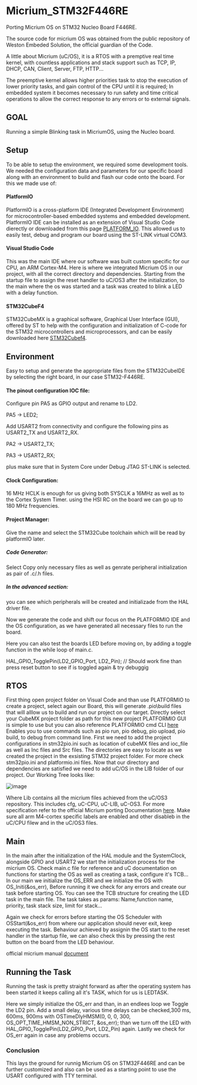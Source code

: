 # Micrium_STM32F446RE
Porting Micrium OS on STM32 Nucleo Board F446RE.

The source code for micrium OS was obtained from the public repository
of Weston Embeded Solution, the official guardian of the Code.

A little about Micrium (uC/OS), it is a RTOS with a premptive real time kernel,
with countless applications and stack support such as TCP, IP, DHCP, CAN, Client,
Server, FTP, HTTP...

The preemptive kernel allows higher priorities task to stop the execution of lower
priority tasks, and gain control of the CPU until it is required;
In embedded system it becomes necessary to run safety and time critical operations
to allow the correct response to any errors or to external signals.

## GOAL
Running a simple Blinking task in MicriumOS, using the Nucleo board.

## Setup
To be able to setup the environment, we required some development tools.
We needed the configuration data and parameters for our specific board along with an
environment to build and flash our code onto the board. 
For this we made use of:
####   PlatformIO
PlatformIO is a cross-platform IDE (Integrated Development Environment)
for microcontroller-based embedded systems and embedded development.
PlatformIO IDE can be installed as an extension of Visual Studio Code 
dierectly or downloaded from this page [PLATFORM_IO](https://platformio.org/).
This allowed us to easily test, debug and program our board using the ST-LINK virtual COM3.

####    Visual Studio Code
This was the main IDE where our software was built custom specific for
our CPU, an ARM Cortex-M4. Here is where we integrated Micrium OS in 
our project, with all the correct directory and dependencies.
Starting from the startup file to assign the reset handler to uC/OS3
after the initialization, to the main where the os was started and
a task was created to blink a LED with a delay function.

####    STM32CubeF4
STM32CubeMX is a graphical software, Graphical User Interface (GUI), 
offered by ST to help with the configuration and initialization of 
C-code for the STM32 microcontrollers and microprocessors, and can 
be easily downloaded here [STM32Cubef4](https://www.st.com/en/embedded-software/stm32cubef4.html).

## Environment
Easy to setup and generate the appropriate files
from the STM32CubeIDE by selecting the right board, in our case 
STM32-F446RE.
#### The pinout configuration IOC file:
  Configure pin PA5 as GPIO output and rename to LD2.
  
  PA5  ->  LED2;
  
  Add USART2 from connectivity and configure the following pins
  as USART2_TX and USART2_RX.
  
  PA2  ->  USART2_TX;
  
  PA3  ->  USART2_RX;
  
  plus make sure that in System Core under Debug JTAG ST-LINK is selected.
#### Clock Configuration:
  16 MHz HCLK is enough for us giving both SYSCLK a 16MHz
  as well as to the Cortex System Timer.
  using the HSI RC on the board we can go up to 180 MHz frequencies.
#### Project Manager:
  Give the name and select the STM32Cube toolchain which will
  be read by platformIO later.
##### Code Generator:
  Select Copy only necessary files as well as genrate peripheral 
  initialization as pair of .c/.h files.
##### In the advanced section:
  you can see which peripherals will be created and
  initializade from the HAL driver file.

Now we generate the code and shift our focus on the PLATFORMIO IDE
and the OS configuration, as we have generated all necessary files to run the board.

Here you can also test the boards LED before moving on, 
by adding a toggle function in the while loop of main.c.

HAL_GPIO_TogglePin(LD2_GPIO_Port, LD2_Pin);  // Should work fine than
press reset button to see if is toggled again & try debuggig

## RTOS
First thing open project folder on Visual Code and than use PLATFORMIO
to create a project, select again our Board, this will generate .pio\build files
that will alllow us to build and run our project on our target.
Directly select your CubeMX project folder as path for this new project
PLATFORMIO GUI is simple to use but you can also reference PLATFORMIO cmd CLI [here](https://docs.platformio.org/en/latest/core/index.html)
Enables you to use commands such as pio run, pio debug, pio upload, pio build,
to debug from command line.
First we need to add the project configurations in stm32pio.ini such as 
location of cubeMX files and ioc_file as well as Inc files and Src files.
The directories are easy to locate as we created the project in the exsisting STM32 project folder.
For more check stm32pio.ini and platformio.ini files.
Now that our directory and dependencies are satisfied we need to add uC/OS in the LIB folder of our project.
Our Working Tree looks like:

![image](https://github.com/ilyashamza70/Micrium_STM32F446RE/assets/70276386/eb606d82-61c5-4c91-860a-80c6f3142625)

Where Lib contains all the micrium files achieved from the uC/OS3 repository.
This includes cfg, uC-CPU, uC-LIB, uC-OS3.
For more specification refer to the official Micrium porting Documentation [here](https://micrium.atlassian.net/wiki/spaces/osiiidoc/pages/132507/Porting+uC-OS-III).
Make sure all arm M4-cortex specific labels are enabled and other disableb in the uC/CPU
filew and in the uC/OS3 files.

## Main 

In the main after the initialization of the HAL module and the SystemClock, alongside GPIO
and USART2 we start the initialization process for the micrium OS.
Check main.c file for reference and uC documentation on functions for starting the OS
as well as creating a task, configure it's TCB...
In our main we initialize the OS_ERR and we initialize the OS with OS_Initi(&os_err),
Before running it we check for any errors and create our task before starting OS.
You can see the TCB structure for creating the LED task in the main file.
The task takes as params: Name,function name, priority, task stack size, limit for stack...

Again we check for errors before starting the OS Scheduler with OSStart(&os_err)
from where our application should never exit, keep executing the task.
Behaviour achieved by assignin the OS start to the reset handler in the startup file,
we can also check this by pressing the rest button on the board from the LED behaviour.

official micrium manual [document](https://www.analog.com/media/en/dsp-documentation/software-manuals/Micrium-uCOS-III-UsersManual.pdf)
## Running the Task

Running the task is pretty straight forward as after the operating system has been started it keeps calling
all it's TASK, which for us is LEDTASK.

Here we simply initialize the OS_err and than, in an endlees loop we Toggle the LD2 pin.
Add a small delay, various time delays can be checked,300 ms, 600ms, 900ms with OSTimeDlyHMSM(0, 0, 0, 300, OS_OPT_TIME_HMSM_NON_STRICT, &os_err);
than we turn off the LED with HAL_GPIO_TogglePin(LD2_GPIO_Port, LD2_Pin) again.
Lastly we check for OS_err again in case any problems occurs.

### Conclusion
This lays the ground for runnig Micrium OS on STM32F446RE and can be further
customized and also can be used as a starting point to use the USART configured with TTY terminal.
